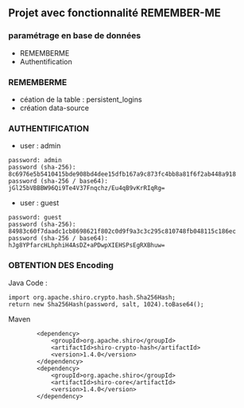 ## Projet avec fonctionnalité REMEMBER-ME

### paramétrage en base de données
* REMEMBERME
* Authentification

### REMEMBERME
* céation de la table  : persistent_logins
* création data-source

### AUTHENTIFICATION
* user : admin
```
password: admin
password (sha-256): 8c6976e5b5410415bde908bd4dee15dfb167a9c873fc4bb8a81f6f2ab448a918
password (sha-256 / base64): jGl25bVBBBW96Qi9Te4V37Fnqchz/Eu4qB9vKrRIqRg=
```

* user : guest
```
password: guest
password (sha-256): 84983c60f7daadc1cb8698621f802c0d9f9a3c3c295c810748fb048115c186ec
password (sha-256 / base64): hJg8YPfarcHLhphiH4AsDZ+aPDwpXIEHSPsEgRXBhuw=
```

### OBTENTION DES Encoding
Java Code : 
```
import org.apache.shiro.crypto.hash.Sha256Hash;
return new Sha256Hash(password, salt, 1024).toBase64();
```

Maven
```
        <dependency>
            <groupId>org.apache.shiro</groupId>
            <artifactId>shiro-crypto-hash</artifactId>
            <version>1.4.0</version>
        </dependency>
        <dependency>
            <groupId>org.apache.shiro</groupId>
            <artifactId>shiro-core</artifactId>
            <version>1.4.0</version>
        </dependency>
```
